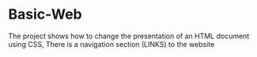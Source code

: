 # Basic-Web
The project shows how to change the presentation of an HTML document using CSS,
There is a navigation section (LINKS) to the website
